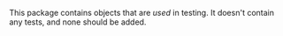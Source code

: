This package contains objects that are *used* in testing. It doesn't contain
any tests, and none should be added.
